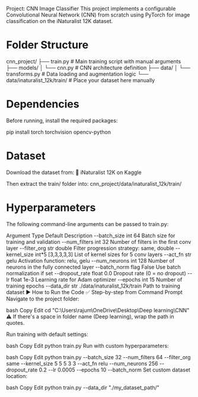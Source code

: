  Project: CNN Image Classifier
This project implements a configurable Convolutional Neural Network (CNN) from scratch using PyTorch for image classification on the iNaturalist 12K dataset.

# Folder Structure
cnn_project/
├── train.py                    # Main training script with manual arguments
├── models/
│   └── cnn.py                  # CNN architecture definition
├── data/
│   └── transforms.py           # Data loading and augmentation logic
└── data/inaturalist_12k/train/ # Place your dataset here manually

# Dependencies
Before running, install the required packages:

pip install torch torchvision opencv-python
# Dataset
Download the dataset from:
🔗 iNaturalist 12K on Kaggle

Then extract the train/ folder into:
cnn_project/data/inaturalist_12k/train/

# Hyperparameters
The following command-line arguments can be passed to train.py:


Argument	Type	Default	Description
--batch_size	 int	64	Batch size for training and validation 
--num_filters	int	32	Number of filters in the first conv layer
--filter_org	str	double	Filter progression strategy: same, double
--kernel_size	int*5	[3,3,3,3,3]	List of kernel sizes for 5 conv layers
--act_fn	str	gelu	Activation function: relu, gelu
--num_neurons	int	128	Number of neurons in the fully connected layer
--batch_norm	flag	False	Use batch normalization if set
--dropout_rate	float	0.0	Dropout rate (0 = no dropout)
--lr	float	1e-3	Learning rate for Adam optimizer
--epochs	int	15	Number of training epochs
--data_dir	str	./data/inaturalist_12k/train	Path to training dataset
▶️ How to Run the Code
✅ Step-by-step from Command Prompt
Navigate to the project folder:

bash
Copy
Edit
cd "C:\Users\rajum\OneDrive\Desktop\Deep learning\CNN"
⚠️ If there's a space in folder name (Deep learning), wrap the path in quotes.

Run training with default settings:

bash
Copy
Edit
python train.py
Run with custom hyperparameters:

bash
Copy
Edit
python train.py --batch_size 32 --num_filters 64 --filter_org same --kernel_size 5 5 5 3 3 --act_fn relu --num_neurons 256 --dropout_rate 0.2 --lr 0.0005 --epochs 10 --batch_norm
Set custom dataset location:

bash
Copy
Edit
python train.py --data_dir "./my_dataset_path/"
